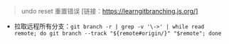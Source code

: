 > undo reset 重置错误 [链接：https://learngitbranching.js.org/]

- 拉取远程所有分支：`git branch -r | grep -v '\->' | while read remote; do git branch --track "${remote#origin/}" "$remote"; done`